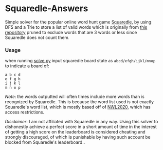 # Squaredle-Answers
Simple solver for the popular online word hunt game [Squaredle](squaredle.app), by using DFS and a Trie to store a list of valid words which is originally from [this repository](https://github.com/dwyl/english-words/tree/master)
pruned to exclude words that are 3 words or less since Squaredle does not count them.

### Usage
when running [solve.py](solve.py) input squaredle board state as `abcd/efgh/ijkl/mnop` to indicate a board of:
```
a b c d
e f g h
i j k l
m n o p
```

*Note*: the words outputted will often times include more words than is recognized by Squaredle. This is because the word list used is not exactly Squaredle's word list, which is mostly based off of 
[NWL2020](https://scrabbleplayers.org/w/NWL2020), which has access restrictions.

*Disclaimer*: I am not affiliated with Squaredle in any way. Using this solver to dishonestly achieve a perfect score in a short amount of time in the interest of getting a high score 
on the leaderboard is considered cheating and strongly discouraged, of which is punishable by having such account be blocked from Squaredle's leaderboard..

